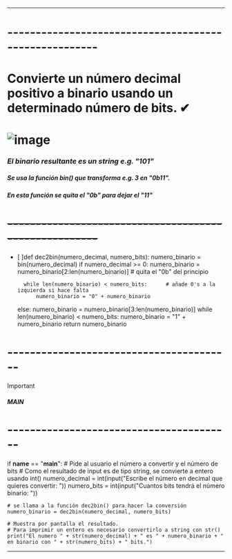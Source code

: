 ---
# ------------------------------------------------------
# Convierte un número decimal positivo a binario usando un determinado número de bits. ✔
# ![image](https://github.com/AlAlCoSt/ConversorDec2Bin/assets/145030473/a35db4aa-c8ce-468f-9365-63a4f72cc787)
### _El binario resultante es un string e.g. "101"_
##### Se usa la función bin() que transforma e.g. 3 en "0b11".
##### En esta función se quita el "0b" para dejar el "11"
# ~~------------------------------------------------------~~
- [ ]def dec2bin(numero_decimal, numero_bits):
    numero_binario = bin(numero_decimal)
    if numero_decimal >= 0:
        numero_binario = numero_binario[2:len(numero_binario)]  # quita el "0b" del principio
    
        while len(numero_binario) < numero_bits:      # añade 0's a la izquierda si hace falta
            numero_binario = "0" + numero_binario
    else:
        numero_binario = numero_binario[3:len(numero_binario)]
        while len(numero_binario) < numero_bits:
            numero_binario = "1" + numero_binario
    return numero_binario

# ----------------------------------------
> [!IMPORTANT]
> ##### MAIN
# ----------------------------------------
if __name__ == "__main__":
    # Pide al usuario el número a convertir y el número de bits 
    # Como el resultado de input es de tipo string, se convierte a entero usando int()
    numero_decimal = int(input("Escribe el número en decimal que quieres convertir: "))
    numero_bits = int(input("Cuantos bits tendrá el número binario: "))

    # se llama a la función dec2bin() para hacer la conversión
    numero_binario = dec2bin(numero_decimal, numero_bits)

    # Muestra por pantalla el resultado.
    # Para imprimir un entero es necesario convertirlo a string con str()
    print("El numero " + str(numero_decimal) + " es " + numero_binario + " en binario con " + str(numero_bits) + " bits.")
  ---
